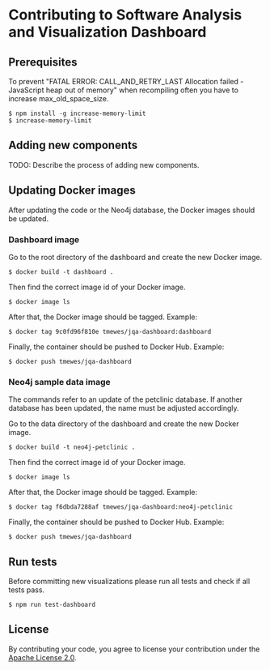 # Contributing to Software Analysis and Visualization Dashboard #

## Prerequisites ##

To prevent "FATAL ERROR: CALL_AND_RETRY_LAST Allocation failed - JavaScript heap out of memory" when recompiling often you have to increase max_old_space_size.

```
$ npm install -g increase-memory-limit
$ increase-memory-limit
```

## Adding new components ##

TODO: Describe the process of adding new components.

## Updating Docker images ##

After updating the code or the Neo4j database, the Docker images should be updated.

### Dashboard image ###

Go to the root directory of the dashboard and create the new Docker image.

```
$ docker build -t dashboard .
```

Then find the correct image id of your Docker image.

```
$ docker image ls
```
 
After that, the Docker image should be tagged. Example:

```
$ docker tag 9c0fd96f810e tmewes/jqa-dashboard:dashboard
```

Finally, the container should be pushed to Docker Hub. Example:

```
$ docker push tmewes/jqa-dashboard
```

### Neo4j sample data image ###

The commands refer to an update of the petclinic database. If another database has been updated, the name must be adjusted accordingly.

Go to the data directory of the dashboard and create the new Docker image.

```
$ docker build -t neo4j-petclinic .
```

Then find the correct image id of your Docker image.

```
$ docker image ls
```
 
After that, the Docker image should be tagged. Example:

```
$ docker tag f6dbda7288af tmewes/jqa-dashboard:neo4j-petclinic
```

Finally, the container should be pushed to Docker Hub. Example:

```
$ docker push tmewes/jqa-dashboard
```

## Run tests ##

Before committing new visualizations please run all tests and check if all tests pass.

```
$ npm run test-dashboard
```

## License ##

By contributing your code, you agree to license your contribution under the [Apache License 2.0](LICENSE).
